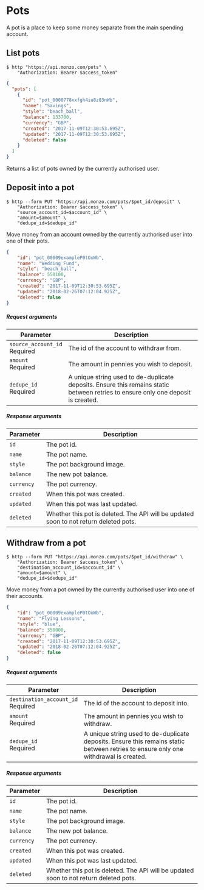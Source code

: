 # Pots

A pot is a place to keep some money separate from the main spending account.

## List pots

```shell
$ http "https://api.monzo.com/pots" \
    "Authorization: Bearer $access_token"
```

```json
{
  "pots": [
    {
      "id": "pot_0000778xxfgh4iu8z83nWb",
      "name": "Savings",
      "style": "beach_ball",
      "balance": 133700,
      "currency": "GBP",
      "created": "2017-11-09T12:30:53.695Z",
      "updated": "2017-11-09T12:30:53.695Z",
      "deleted": false
    }
  ]
}
```

Returns a list of pots owned by the currently authorised user.

## Deposit into a pot


```shell
$ http --form PUT "https://api.monzo.com/pots/$pot_id/deposit" \
    "Authorization: Bearer $access_token" \
    "source_account_id=$account_id" \
    "amount=$amount" \
    "dedupe_id=$dedupe_id"
```
Move money from an account owned by the currently authorised user into one of their pots.

```json
{
    "id": "pot_00009exampleP0tOxWb",
    "name": "Wedding Fund",
    "style": "beach_ball",
    "balance": 550100,
    "currency": "GBP",
    "created": "2017-11-09T12:30:53.695Z",
    "updated": "2018-02-26T07:12:04.925Z",
    "deleted": false
}
```


##### Request arguments

<span class="hide">Parameter</span> | <span class="hide">Description</span>
------------------------------------|--------------------------------------
`source_account_id`<br><span class="label notice">Required</span>|The id of the account to withdraw from.
`amount`<br><span class="label notice">Required</span>|The amount in pennies you wish to deposit.
`dedupe_id`<br><span class="label notice">Required</span>|A unique string used to de-duplicate deposits. Ensure this remains static between retries to ensure only one deposit is created.

##### Response arguments

<span class="hide">Parameter</span> | <span class="hide">Description</span>
------------------------------------|--------------------------------------
`id`|The pot id.
`name`|The pot name.
`style`|The pot background image.
`balance`|The new pot balance.
`currency`|The pot currency.
`created`|When this pot was created.
`updated`|When this pot was last updated.
`deleted`|Whether this pot is deleted. The API will be updated soon to not return deleted pots.

## Withdraw from a pot


```shell
$ http --form PUT "https://api.monzo.com/pots/$pot_id/withdraw" \
    "Authorization: Bearer $access_token" \
    "destination_account_id=$account_id" \
    "amount=$amount" \
    "dedupe_id=$dedupe_id"
```
Move money from a pot owned by the currently authorised user into one of their accounts.

```json
{
    "id": "pot_00009exampleP0tOxWb",
    "name": "Flying Lessons",
    "style": "blue",
    "balance": 350000,
    "currency": "GBP",
    "created": "2017-11-09T12:30:53.695Z",
    "updated": "2018-02-26T07:12:04.925Z",
    "deleted": false
}
```

##### Request arguments

<span class="hide">Parameter</span> | <span class="hide">Description</span>
------------------------------------|--------------------------------------
`destination_account_id`<br><span class="label notice">Required</span>|The id of the account to deposit into.
`amount`<br><span class="label notice">Required</span>|The amount in pennies you wish to withdraw.
`dedupe_id`<br><span class="label notice">Required</span>|A unique string used to de-duplicate deposits. Ensure this remains static between retries to ensure only one withdrawal is created.

##### Response arguments

<span class="hide">Parameter</span> | <span class="hide">Description</span>
------------------------------------|--------------------------------------
`id`|The pot id.
`name`|The pot name.
`style`|The pot background image.
`balance`|The new pot balance.
`currency`|The pot currency.
`created`|When this pot was created.
`updated`|When this pot was last updated.
`deleted`|Whether this pot is deleted. The API will be updated soon to not return deleted pots.
